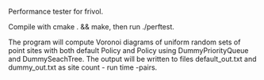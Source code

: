 Performance tester for frivol.

Compile with cmake . && make, then run ./perftest.

The program will compute Voronoi diagrams of uniform random sets of point sites with both default Policy and Policy using DummyPriorityQueue and DummySeachTree. The output will be written to files default_out.txt and dummy_out.txt as site count - run time -pairs.